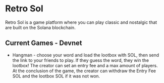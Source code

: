 
# Retro Sol

Retro Sol is a game platform where you can play classic and nostalgic that are built on the Solana blockchain.

## Current Games - Devnet
- Hangman - choose your word and load the lootbox with SOL, then send the link to your friends to play. If they guess the word, they win the lootbox! The creator can set an entry fee and a max amount of players. At the conclusion of the game, the creator can withdraw the Entry Fee SOL and the lootbox SOL if it was not won.